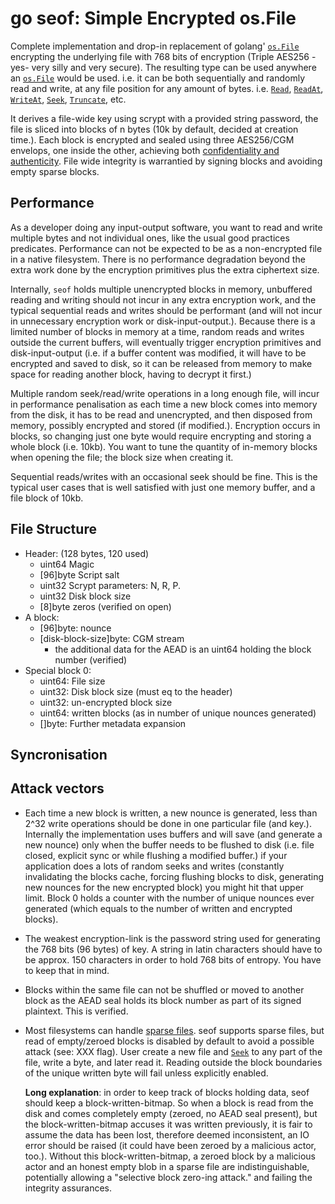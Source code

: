 # go seof: Simple Encrypted os.File

Complete implementation and drop-in replacement of golang' [`os.File`](https://golang.org/pkg/os/#File) encrypting the
underlying file with 768 bits of encryption (Triple AES256 -yes- very silly and very secure). The resulting type can be
used anywhere an [`os.File`](https://golang.org/pkg/os/#File) would be used. i.e. it can be both sequentially and
randomly read and write, at any file position for any amount of bytes.
i.e. [`Read`](https://golang.org/pkg/os/#File.Read),
[`ReadAt`](https://golang.org/pkg/os/#File.ReadAt),
[`WriteAt`](https://golang.org/pkg/os/#File.WriteAt),
[`Seek`](https://golang.org/pkg/os/#File.Seek),
[`Truncate`](https://golang.org/pkg/os/#File.Truncate), etc.

It derives a file-wide key using scrypt with a provided string password, the file is sliced into blocks of n bytes (10k
by default, decided at creation time.). Each block is encrypted and sealed using three AES256/CGM envelops, one inside
the other, achieving both [confidentiality and authenticity](https://en.wikipedia.org/wiki/Authenticated_encryption).
File wide integrity is warrantied by signing blocks and avoiding empty sparse blocks.


Performance
-----------
As a developer doing any input-output software, you want to read and write multiple bytes and not individual ones, like
the usual good practices predicates. Performance can not be expected to be as a non-encrypted file in a native
filesystem. There is no performance degradation beyond the extra work done by the encryption primitives plus the extra
ciphertext size.

Internally, `seof` holds multiple unencrypted blocks in memory, unbuffered reading and writing should not incur in any
extra encryption work, and the typical sequential reads and writes should be performant (and will not incur in
unnecessary encryption work or disk-input-output.). Because there is a limited number of blocks in memory at a time,
random reads and writes outside the current buffers, will eventually trigger encryption primitives and
disk-input-output (i.e. if a buffer content was modified, it will have to be encrypted and saved to disk, so it can be
released from memory to make space for reading another block, having to decrypt it first.)

Multiple random seek/read/write operations in a long enough file, will incur in performance penalisation as each time a
new block comes into memory from the disk, it has to be read and unencrypted, and then disposed from memory, possibly
encrypted and stored (if modified.). Encryption occurs in blocks, so changing just one byte would require encrypting and
storing a whole block (i.e. 10kb). You want to tune the quantity of in-memory blocks when opening the file; the block
size when creating it.

Sequential reads/writes with an occasional seek should be fine. This is the typical user cases that is well satisfied
with just one memory buffer, and a file block of 10kb.

File Structure
--------------

- Header: (128 bytes, 120 used)
    - uint64 Magic
    - [96]byte Script salt
    - uint32 Scrypt parameters: N, R, P.
    - uint32 Disk block size
    - [8]byte zeros (verified on open)
- A block:
    - [96]byte: nounce
    - [disk-block-size]byte: CGM stream
        - the additional data for the AEAD is an uint64 holding the block number (verified)
- Special block 0:
    - uint64: File size
    - uint32: Disk block size (must eq to the header)
    - uint32: un-encrypted block size
    - uint64: written blocks (as in number of unique nounces generated)
    - []byte: Further metadata expansion

Syncronisation
--------------

Attack vectors
--------------

- Each time a new block is written, a new nounce is generated, less than 2^32 write operations should be done in one
  particular file (and key.). Internally the implementation uses buffers and will save (and generate a new nounce) only
  when the buffer needs to be flushed to disk (i.e. file closed, explicit sync or while flushing a modified buffer.)
  if your application does a lots of random seeks and writes (constantly invalidating the blocks cache, forcing flushing
  blocks to disk, generating new nounces for the new encrypted block) you might hit that upper limit. Block 0 holds a
  counter with the number of unique nounces ever generated (which equals to the number of written and encrypted blocks).

- The weakest encryption-link is the password string used for generating the 768 bits (96 bytes) of key. A string in
  latin characters should have to be approx. 150 characters in order to hold 768 bits of entropy. You have to keep that
  in mind.

- Blocks within the same file can not be shuffled or moved to another block as the AEAD seal holds its block number as
  part of its signed plaintext. This is verified.

- Most filesystems can handle [sparse files](https://en.wikipedia.org/wiki/Sparse_file). seof supports sparse files, but
  read of empty/zeroed blocks is disabled by default to avoid a possible attack (see: XXX flag). User create a new file
  and [`Seek`](https://golang.org/pkg/os/#File.Seek) to any part of the file, write a byte, and later read it. Reading
  outside the block boundaries of the unique written byte will fail unless explicitly enabled.

  __Long explanation__: in order to keep track of blocks holding data, seof should keep a block-written-bitmap. So when
  a block is read from the disk and comes completely empty (zeroed, no AEAD seal present), but the block-written-bitmap
  accuses it was written previously, it is fair to assume the data has been lost, therefore deemed inconsistent, an IO
  error should be raised (it could have been zeroed by a malicious actor, too.). Without this block-written-bitmap, a
  zeroed block by a malicious actor and an honest empty blob in a sparse file are indistinguishable, potentially
  allowing a "selective block zero-ing attack." and failing the integrity assurances.
   
